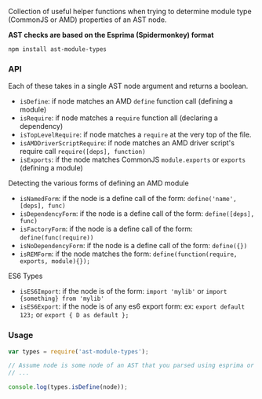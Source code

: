 Collection of useful helper functions when trying to determine
module type (CommonJS or AMD) properties of an AST node.

**AST checks are based on the Esprima (Spidermonkey) format**

`npm install ast-module-types`

### API

Each of these takes in a single AST node argument
and returns a boolean.

* `isDefine`: if node matches an AMD `define` function call (defining a module)
* `isRequire`: if node matches a `require` function all (declaring a dependency)
* `isTopLevelRequire`: if node matches a `require` at the very top of the file.
* `isAMDDriverScriptRequire`: if node matches an AMD driver script's require call `require([deps], function)`
* `isExports`: if the node matches CommonJS `module.exports` or `exports` (defining a module)

Detecting the various forms of defining an AMD module

* `isNamedForm`: if the node is a define call of the form: `define('name', [deps], func)`
* `isDependencyForm`: if the node is a define call of the form: `define([deps], func)`
* `isFactoryForm`: if the node is a define call of the form: `define(func(require))`
* `isNoDependencyForm`: if the node is a define call of the form: `define({})`
* `isREMForm`: if the node matches the form: `define(function(require, exports, module){});`

ES6 Types

* `isES6Import`: if the node is of the form: `import 'mylib'` or `import {something} from 'mylib'`
* `isES6Export`: if the node is of any es6 export form: ex: `export default 123;` or `export { D as default };`

### Usage

```javascript
var types = require('ast-module-types');

// Assume node is some node of an AST that you parsed using esprima or esprima-fb
// ...

console.log(types.isDefine(node));
```
